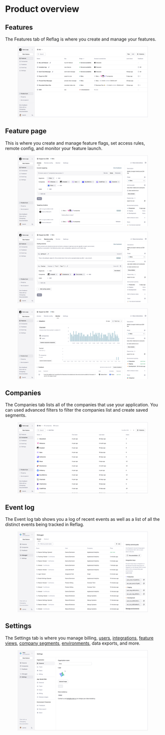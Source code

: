 # Product overview

## Features

The Features tab of Reflag is where you create and manage your features.

<figure><img src="../.gitbook/assets/Screenshot 2025-09-02 at 17.08.25.png" alt=""><figcaption></figcaption></figure>

## Feature page

This is where you create and manage feature flags, set access rules, remote config, and monitor your feature launch.&#x20;

<figure><img src="../.gitbook/assets/Screenshot 2025-09-02 at 17.10.36 (1).png" alt="Feature page with rollout targeting rules"><figcaption></figcaption></figure>

<figure><img src="../.gitbook/assets/Screenshot 2025-09-02 at 17.11.21.png" alt=""><figcaption></figcaption></figure>

<figure><img src="../.gitbook/assets/Monitor (5).png" alt=""><figcaption></figcaption></figure>

## Companies

The Companies tab lists all of the companies that use your application. You can used advanced filters to filter the companies list and create saved segments.

<figure><img src="../.gitbook/assets/Screenshot 2025-09-02 at 17.13.15.png" alt=""><figcaption></figcaption></figure>

## Event log

The Event log tab shows you a log of recent events as well as a list of all the distinct events being tracked in Reflag.

<figure><img src="../.gitbook/assets/Debugger-min (1).png" alt="Debugger page"><figcaption></figcaption></figure>

## Settings

The Settings tab is where you manage billing, [users](team-permissions.md), [integrations](broken-reference), [feature views](feature-views.md), [company segments](creating-segments.md), [environments](creating-and-managing-apps/environments.md), data exports, and more.

<figure><img src="../.gitbook/assets/Settings-min.png" alt="Global settings page"><figcaption></figcaption></figure>
